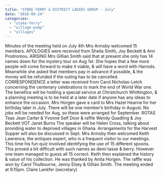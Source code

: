 ```yaml
---
title: "STOKE FERRY & DISTRICT LADIES GROUP - July"
date: "2018-09-24"
categories: 
  - "stoke-ferry"
  - "village-pump"
  - "villages"
---
```


Minutes of the meeting held on July 4th Mrs Armsby welcomed 15 members. APOLOGIES were received from Sheila Smith, Joy Beckett & Ann Prodromou. ARISING Mrs Gillian Smith said that at present she only has 14 names down for the mystery tour on Aug 1st. She hopes that a few more people will come forward to make it viable, & will have a word with Harrods. Meanwhile she asked that members pay in advance if possible, & the money will be refunded if the outing has to be cancelled. CORRESPONDENCE a letter was received from Carol Nicholas-Letch concerning the centenary celebrations to mark the end of World War one. The benefice will be holding a special service at Christchurch Whittington, & a planning meeting is to be held at a later date if anyone has any ideas to enhance the occasion. Mrs Horgen gave a card to Mrs Hazel Hearne for her birthday later in July. There will be one member’s birthday in August. No jobs will be needed for Aug, so these were arranged for September. ROTAS Teas Jean Carter & Yvonne Self Door & raffle Wendy Quadling & Joy Beckett VOT Janet Burns The speaker will be Helen Cross, talking about providing water to deprived villages in Ghana. Arrangements for the Harvest Supper will also be discussed in Sept. Mrs Armsby then welcomed Keith Lawrence, the antiques expert, who is a frequent visitor to our meetings. This time his fun quiz involved identifying the use of 15 different spoons. This proved a bit difficult with such names as demi tasse & berry. However one team managed to guess all 15 correct. Keith then explained the history & value of his collection. He was thanked by Anita Horgen. The raffle was won by Carol Thulbourne, Jenny Elsey & Gillian Smith. The meeting ended at 9.15pm. Claire Lankfer (secretary)
